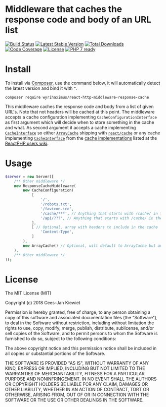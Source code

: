 # Middleware that caches the response code and body of an URL list

[![Build Status](https://travis-ci.org/WyriHaximus/reactphp-http-middleware-response-cache.svg?branch=master)](https://travis-ci.org/WyriHaximus/reactphp-http-middleware-response-cache)
[![Latest Stable Version](https://poser.pugx.org/WyriHaximus/react-http-middleware-response-cache/v/stable.png)](https://packagist.org/packages/WyriHaximus/react-http-middleware-response-cache)
[![Total Downloads](https://poser.pugx.org/WyriHaximus/react-http-middleware-response-cache/downloads.png)](https://packagist.org/packages/WyriHaximus/react-http-middleware-response-cache)
[![Code Coverage](https://scrutinizer-ci.com/g/WyriHaximus/reactphp-http-middleware-response-cache/badges/coverage.png?b=master)](https://scrutinizer-ci.com/g/WyriHaximus/reactphp-http-middleware-response-cache/?branch=master)
[![License](https://poser.pugx.org/WyriHaximus/react-http-middleware-response-cache/license.png)](https://packagist.org/packages/WyriHaximus/react-http-middleware-response-cache)
[![PHP 7 ready](http://php7ready.timesplinter.ch/WyriHaximus/reactphp-http-middleware-response-cache/badge.svg)](https://travis-ci.org/WyriHaximus/reactphp-http-middleware-response-cache)

# Install

To install via [Composer](http://getcomposer.org/), use the command below, it will automatically detect 
the latest version and bind it with `^`.

```
composer require wyrihaximus/react-http-middleware-response-cache
```

This middleware caches the response code and body from a list of given URL's. Note that not headers will be 
cached at this point. The middleware accepts a cache configuration implementing `CacheConfigurationInterface` 
as first argument which will decide when to store something in the cache and what. As second argument it 
accepts a cache implementing [`CacheInterface`](https://reactphp.org/cache/#cacheinterface) so either 
[`ArrayCache`](https://reactphp.org/cache/#arraycache) shipping with [`react/cache`](https://reactphp.org/cache/) 
or any cache implementing [`CacheInterface`](https://reactphp.org/cache/#cacheinterface) from the 
[cache implementations](https://github.com/reactphp/react/wiki/Users#cache-implementations) listed at 
the [ReactPHP users wiki](https://github.com/reactphp/react/wiki/Users).

# Usage

```php
$server = new Server([
    /** Other middleware */
    new ResponseCacheMiddleware(
        new CacheConfiguration(
            [
                '/',
                '/robots.txt',
                '/favicon.ico',
                '/cache/***', // Anything that starts with /cache/ in the path will be cached
                '/api/???', // Anything that starts with /cache/ in the path will be cached (query is included in the cache key)
            ],
            [ // Optional, array with headers to include in the cache
                'Content-Type',
            ]
        ),
        new ArrayCache() // Optional, will default to ArrayCache but any CacheInterface cache will work. 
    ),
    /** Other middleware */
]);
```

# License

The MIT License (MIT)

Copyright (c) 2018 Cees-Jan Kiewiet

Permission is hereby granted, free of charge, to any person obtaining a copy
of this software and associated documentation files (the "Software"), to deal
in the Software without restriction, including without limitation the rights
to use, copy, modify, merge, publish, distribute, sublicense, and/or sell
copies of the Software, and to permit persons to whom the Software is
furnished to do so, subject to the following conditions:

The above copyright notice and this permission notice shall be included in all
copies or substantial portions of the Software.

THE SOFTWARE IS PROVIDED "AS IS", WITHOUT WARRANTY OF ANY KIND, EXPRESS OR
IMPLIED, INCLUDING BUT NOT LIMITED TO THE WARRANTIES OF MERCHANTABILITY,
FITNESS FOR A PARTICULAR PURPOSE AND NONINFRINGEMENT. IN NO EVENT SHALL THE
AUTHORS OR COPYRIGHT HOLDERS BE LIABLE FOR ANY CLAIM, DAMAGES OR OTHER
LIABILITY, WHETHER IN AN ACTION OF CONTRACT, TORT OR OTHERWISE, ARISING FROM,
OUT OF OR IN CONNECTION WITH THE SOFTWARE OR THE USE OR OTHER DEALINGS IN THE
SOFTWARE.
